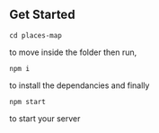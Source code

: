## Get Started
```
cd places-map
``` 
to move inside the folder then run,
```
npm i
```
to install the dependancies and finally
```
npm start
```
to start your server
